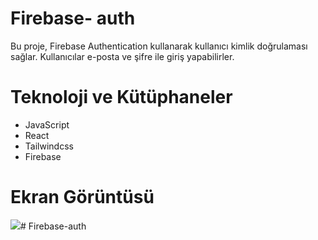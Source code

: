 # Firebase- auth
Bu proje, Firebase Authentication kullanarak kullanıcı kimlik doğrulaması sağlar. Kullanıcılar e-posta ve şifre ile giriş yapabilirler.

# Teknoloji ve Kütüphaneler

- JavaScript
- React
- Tailwindcss
- Firebase

# Ekran Görüntüsü

![](images/Ekran%20Resmi%202024-08-22%2014.12.59.png)#   F i r e b a s e - a u t h  
 